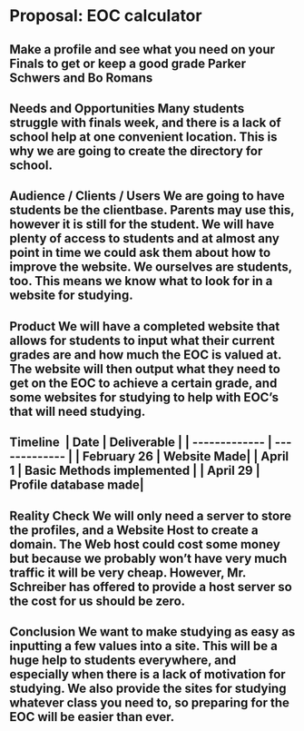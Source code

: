 

# Proposal: EOC calculator 
## Make a profile and see what you need on your Finals to get or keep a good grade Parker Schwers and Bo Romans  
## Needs and Opportunities Many students struggle with finals week, and there is a lack of school help at one convenient location. This is why we are going to create the directory for school.  
## Audience / Clients / Users We are going to have students be the clientbase. Parents may use this, however it is still for the student. We will have plenty of access to students and at almost any point in time we could ask them about how to improve the website. We ourselves are students, too. This means we know what to look for in a website for studying.  
## Product We will have a completed website that allows for students to input what their current grades are and how much the EOC is valued at. The website will then output what they need to get on the EOC to achieve a certain grade, and some websites for studying to help with EOC’s that will need studying.  

## Timeline  | Date          | Deliverable   | | ------------- | ------------- | | February 26   | Website Made| | April 1       | Basic Methods implemented | | April 29      | Profile database made|  
## Reality Check We will only need a server to store the profiles, and a Website Host to create a domain. The Web host could cost some money but because we probably won’t have very much traffic it will be very cheap. However, Mr. Schreiber has offered to provide a host server so the cost for us should be zero.  
## Conclusion We want to make studying as easy as inputting a few values into a site. This will be a huge help to students everywhere, and especially when there is a lack of motivation for studying. We also provide the sites for studying whatever class you need to, so preparing for the EOC will be easier than ever.
